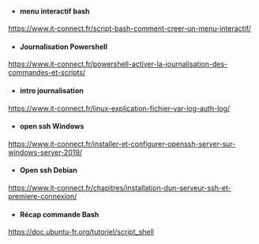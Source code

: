 
* #### menu interactif bash
https://www.it-connect.fr/script-bash-comment-creer-un-menu-interactif/
* #### Journalisation Powershell
https://www.it-connect.fr/powershell-activer-la-journalisation-des-commandes-et-scripts/
* #### intro journalisation
https://www.it-connect.fr/linux-explication-fichier-var-log-auth-log/
* #### open ssh Windows
https://www.it-connect.fr/installer-et-configurer-openssh-server-sur-windows-server-2019/
* #### Open ssh Debian
https://www.it-connect.fr/chapitres/installation-dun-serveur-ssh-et-premiere-connexion/
* #### Récap commande Bash
https://doc.ubuntu-fr.org/tutoriel/script_shell
